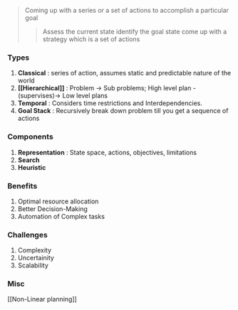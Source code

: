 >Coming up with a series or a set of actions to accomplish a particular goal 
>>Assess the current state
>>identify the goal state
>>come up with a strategy which is a set of actions

### Types
1. **Classical** : series of action, assumes static and predictable nature of the world
2. **[[Hierarchical]]** : Problem -> Sub problems; High level plan -(supervises)-> Low level plans
3. **Temporal** : Considers time restrictions and Interdependencies.
4. **Goal Stack** : Recursively break down problem till you get a sequence of actions
### Components
1. **Representation** : State space, actions, objectives, limitations
2. **Search**
3. **Heuristic**
### Benefits
1. Optimal resource allocation
2. Better Decision-Making
3. Automation of Complex tasks

### Challenges
1. Complexity
2. Uncertainity
3. Scalability
### Misc
[[Non-Linear planning]]
